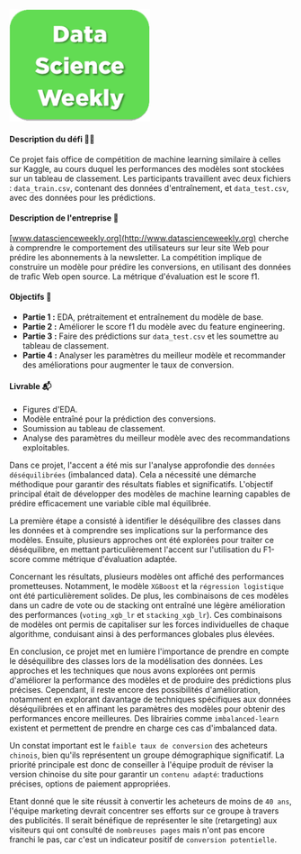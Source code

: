 <div style="text-align:left;">
    <img src="./img/img.png" alt="DSW LOGO" width="250px" style="margin-left: 0px;"/>
</div>


#### Description du défi 🚴🚴
Ce projet fais office de compétition de machine learning similaire à celles sur Kaggle, au cours duquel les performances des modèles sont stockées sur un tableau de classement.
Les participants travaillent avec deux fichiers : `data_train.csv`, contenant des données d'entraînement, et `data_test.csv`, avec des données pour les prédictions.

#### Description de l'entreprise 📇
[www.datascienceweekly.org](http://www.datascienceweekly.org) cherche à comprendre le comportement des utilisateurs sur leur site Web pour prédire les abonnements à la newsletter. La compétition implique de construire un modèle pour prédire les conversions, en utilisant des données de trafic Web open source. La métrique d'évaluation est le score f1.

#### Objectifs 🎯
- **Partie 1 :** EDA, prétraitement et entraînement du modèle de base.
- **Partie 2 :** Améliorer le score f1 du modèle avec du feature engineering.
- **Partie 3 :** Faire des prédictions sur `data_test.csv` et les soumettre au tableau de classement.
- **Partie 4 :** Analyser les paramètres du meilleur modèle et recommander des améliorations pour augmenter le taux de conversion.

#### Livrable 📬
- Figures d'EDA.
- Modèle entraîné pour la prédiction des conversions.
- Soumission au tableau de classement.
- Analyse des paramètres du meilleur modèle avec des recommandations exploitables.

Dans ce projet, l'accent a été mis sur l'analyse approfondie des `données déséquilibrées` (imbalanced data). Cela a nécessité une démarche méthodique pour garantir des résultats fiables et significatifs. L'objectif principal était de développer des modèles de machine learning capables de prédire efficacement une variable cible mal équilibrée.

La première étape a consisté à identifier le déséquilibre des classes dans les données et à comprendre ses implications sur la performance des modèles. Ensuite, plusieurs approches ont été explorées pour traiter ce déséquilibre, en mettant particulièrement l'accent sur l'utilisation du F1-score comme métrique d'évaluation adaptée.

Concernant les résultats, plusieurs modèles ont affiché des performances prometteuses. Notamment, le modèle `XGBoost` et la `régression logistique` ont été particulièrement solides. De plus, les combinaisons de ces modèles dans un cadre de vote ou de stacking ont entraîné une légère amélioration des performances (`voting_xgb_lr` et `stacking_xgb_lr`). Ces combinaisons de modèles ont permis de capitaliser sur les forces individuelles de chaque algorithme, conduisant ainsi à des performances globales plus élevées.

En conclusion, ce projet met en lumière l'importance de prendre en compte le déséquilibre des classes lors de la modélisation des données. Les approches et les techniques que nous avons explorées ont permis d'améliorer la performance des modèles et de produire des prédictions plus précises. Cependant, il reste encore des possibilités d'amélioration, notamment en explorant davantage de techniques spécifiques aux données déséquilibrées et en affinant les paramètres des modèles pour obtenir des performances encore meilleures. Des librairies comme `imbalanced-learn` existent et permettent de prendre en charge ces cas d'imbalanced data.


Un constat important est le `faible taux de conversion` des acheteurs `chinois`, bien qu'ils représentent un groupe démographique significatif. La priorité principale est donc de conseiller à l'équipe produit de réviser la version chinoise du site pour garantir un `contenu adapté`: traductions précises, options de paiement appropriées.

Etant donné que le site réussit à convertir les acheteurs de moins de `40 ans`, l'équipe marketing devrait concentrer ses efforts sur ce groupe à travers des publicités. Il serait bénéfique de représenter le site (retargeting) aux visiteurs qui ont consulté de `nombreuses pages` mais n'ont pas encore franchi le pas, car c'est un indicateur positif de `conversion potentielle`.
